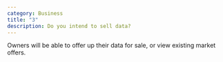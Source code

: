 ```yaml
---
category: Business
title: "3"
description: Do you intend to sell data?
---
```

Owners will be able to offer up their data for sale, or view existing market offers.